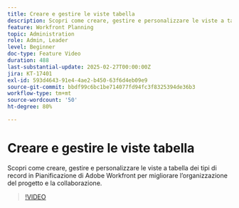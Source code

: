 ```yaml
---
title: Creare e gestire le viste tabella
description: Scopri come creare, gestire e personalizzare le viste a tabella dei tipi di record in Pianificazione di Adobe Workfront per migliorare l’organizzazione del progetto e la collaborazione.
feature: Workfront Planning
topic: Administration
role: Admin, Leader
level: Beginner
doc-type: Feature Video
duration: 488
last-substantial-update: 2025-02-27T00:00:00Z
jira: KT-17401
exl-id: 593d4643-91e4-4ae2-b450-63f6d4eb09e9
source-git-commit: bbdf99c6bc1be714077fd94fc3f8325394de36b3
workflow-type: tm+mt
source-wordcount: '50'
ht-degree: 80%

---
```


# Creare e gestire le viste tabella

Scopri come creare, gestire e personalizzare le viste a tabella dei tipi di record in Pianificazione di Adobe Workfront per migliorare l’organizzazione del progetto e la collaborazione.

>[!VIDEO](https://video.tv.adobe.com/v/3448157/?learn=on&enablevpops=1&captions=ita)
